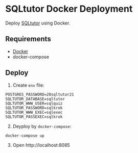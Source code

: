 # SQLtutor Docker Deployment

Deploy [SQLtutor](https://savannah.gnu.org/projects/sqltutor/) using Docker.

## Requirements

* [Docker](https://www.docker.com/)
* docker-compose

## Deploy

1. Create `env` file:

```
POSTGRES_PASSWORD=20sqltutor21
SQLTUTOR_DATABASE=sqltutor
SQLTUTOR_WWW_USER=sqlquiz
SQLTUTOR_PASSWORD=sqlkrok
SQLTUTOR_WWW_EXEC=sqlexec
SQLTUTOR_PASSEXEC=sqlkrok
```

2. Deyploy by `docker-compose`:

```bash
docker-compose up
```

3. Open http://localhost:8085
